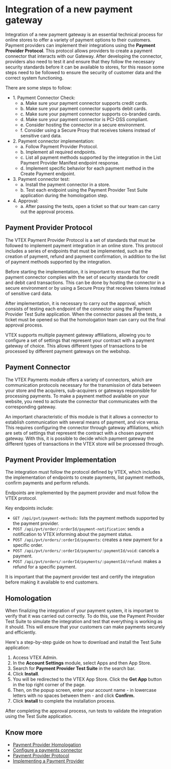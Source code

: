# Integration of a new payment gateway
Integration of a new payment gateway is an essential technical process for online stores to offer a variety of payment options to their customers. Payment providers can implement their integrations using the **Payment Provider Protocol**. This protocol allows providers to create a payment connector that interacts with our Gateway. After developing the connector, providers also need to test it and ensure that they follow the necessary security standards before it can be available to stores, for this reason some steps need to be followed to ensure the security of customer data and the correct system functioning.

There are some steps to follow:
* 1\. Payment Connector Check:
    * a\.  Make sure your payment connector supports credit cards.
    * b\. Make sure your payment connector supports debit cards.
    * c\. Make sure your payment connector supports co-branded cards.
    * d\. Make sure your payment connector is PCI-DSS compliant.
    * e\. Consider hosting the connector in a secure environment.
    * f\. Consider using a Secure Proxy that receives tokens instead of sensitive card data.
* 2\. Payment connector implementation:
    * a\. Follow Payment Provider Protocol.
    * b\. Implement all required endpoints.
    * c\. List all payment methods supported by the integration in the List Payment Provider Manifest endpoint response.
    * d\. Implement specific behavior for each payment method in the Create Payment endpoint.
* 3\. Payment connector test:
    * a\. Install the payment connector in a store.
    * b\. Test each endpoint using the Payment Provider Test Suite application during the homologation step.
* 4\. Approval:
    * a\. After passing the tests, open a ticket so that our team can carry out the approval process.


## Payment Provider Protocol

The VTEX Payment Provider Protocol is a set of standards that must be followed to implement payment integration in an online store. This protocol includes a series of endpoints that must be implemented, such as the creation of payment, refund and payment confirmation, in addition to the list of payment methods supported by the integration.

Before starting the implementation, it is important to ensure that the payment connector complies with the set of security standards for credit and debit card transactions. This can be done by hosting the connector in a secure environment or by using a Secure Proxy that receives tokens instead of sensitive card data.

After implementation, it is necessary to carry out the approval, which consists of testing each endpoint of the connector using the Payment Provider Test Suite application. When the connector passes all the tests, a ticket must be opened so that the homologation team can carry out the final approval process.

VTEX supports multiple payment gateway affiliations, allowing you to configure a set of settings that represent your contract with a payment gateway of choice. This allows different types of transactions to be processed by different payment gateways on the webshop.

## Payment Connector

The VTEX Payments module offers a variety of connectors, which are communication protocols necessary for the transmission of data between your store and the acquirers, sub-acquirers or gateways responsible for processing payments. To make a payment method available on your website, you need to activate the connector that communicates with the corresponding gateway.

An important characteristic of this module is that it allows a connector to establish communication with several means of payment, and vice versa. This requires configuring the connector through gateway affiliations, which are sets of settings that represent the contract with a chosen payment gateway. With this, it is possible to decide which payment gateway the different types of transactions in the VTEX store will be processed through.

## Payment Provider Implementation

The integration must follow the protocol defined by VTEX, which includes the implementation of endpoints to create payments, list payment methods, confirm payments and perform refunds.

Endpoints are implemented by the payment provider and must follow the VTEX protocol.

Key endpoints include:

- `GET /api/pvt/payment-methods`: lists the payment methods supported by the payment provider.
- `POST /api/pvt/order/:orderId/payment-notification`: sends a notification to VTEX informing about the payment status.
- `POST /api/pvt/orders/:orderId/payments`: creates a new payment for a specific order.
- `POST /api/pvt/orders/:orderId/payments/:paymentId/void`: cancels a payment.
- `POST /api/pvt/orders/:orderId/payments/:paymentId/refund`: makes a refund for a specific payment.

It is important that the payment provider test and certify the integration before making it available to end customers.

## Homologation

When finalizing the integration of your payment system, it is important to verify that it was carried out correctly. To do this, use the Payment Provider Test Suite to simulate the integration and test that everything is working as it should. This will ensure that your customers can make payments securely and efficiently.

Here's a step-by-step guide on how to download and install the Test Suite application:

1. Access VTEX Admin.
2. In the **Account Settings** module, select Apps and then App Store.
3. Search for **Payment Provider Test Suite** in the search bar.
4. Click **Install**.
5. You will be redirected to the VTEX App Store. Click the **Get App** button in the top right corner of the page.
6. Then, on the popup screen, enter your account name - in lowercase letters with no spaces between them - and click **Confirm.**
7. Click **Install** to complete the installation process.

After completing the approval process, run tests to validate the integration using the Test Suite application.

## Know more
- [Payment Provider Homologation](https://developers.vtex.com/docs/guides/payments-integration-payment-provider-homologation)
- [Configure a payments connector](https://help.vtex.com/pt/tracks/pagamentos--6GAS7ZzGAm7AGoEAwDbwJG/7pAEMAo4iqNHwYOarZ3zgm)
- [Payment Provider Protocol](https://developers.vtex.com/docs/guides/payments-integration-payment-provider-protocol)
- [Implementing a Payment Provider](https://developers.vtex.com/docs/guides/payments-integration-implementing-a-payment-provider)
